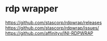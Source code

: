 # rdp wrapper
https://github.com/stascorp/rdpwrap/releases
https://github.com/stascorp/rdpwrap/issues/
https://github.com/affinityv/INI-RDPWRAP
